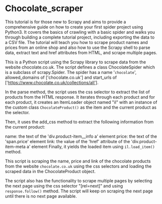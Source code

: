 # Chocolate_scraper

This tutorial is for those new to Scrapy and aims to provide a comprehensive guide on how to create your first spider project using Python3. It covers the basics of crawling with a basic spider and walks you through building a complete tutorial project, including exporting the data to a CSV file. The tutorial will teach you how to scrape product names and prices from an online shop and also how to use the Scrapy shell to parse data, extract text and href attributes from HTML, and scrape multiple pages.


This is a Python script using the Scrapy library to scrape data from the website chocolate.co.uk. The script defines a class ChocolateSpider which is a subclass of scrapy.Spider. The spider has a name '`chocolate`', allowed_domains of ['chocolate.co.uk'] and start_urls of ['https://www.chocolate.co.uk/collections/all'].

In the parse method, the script uses the css selector to extract the list of products from the HTML response. It iterates through each product and for each product, it creates an ItemLoader object named "il" with an instance of the custom class `ChocolateProduct()` as the item and the current product as the selector.

Then, it uses the add_css method to extract the following information from the current product:

name: the text of the 'div.product-item__info a' element
price: the text of the 'span.price' element
link: the value of the 'href' attribute of the 'div.product-item-meta a' element
Finally, it yields the loaded item using `il.load_item()` method.

This script is scraping the name, price and link of the chocolate products from the website `chocolate.co.uk` using the css selectors and loading the scraped data in the ChocolateProduct object.

The script also has the functionality to scrape multiple pages by selecting the next page using the css selector "[rel=next]" and using `response.follow()` method. The script will keep on scraping the next page until there is no next page available.
